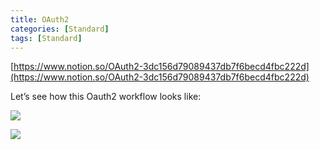 ```yaml
---
title: OAuth2
categories: [Standard]
tags: [Standard]
---
```


[https://www.notion.so/OAuth2-3dc156d79089437db7f6becd4fbc222d](https://www.notion.so/OAuth2-3dc156d79089437db7f6becd4fbc222d)


Let’s see how this Oauth2 workflow looks like:


![](https://prod-files-secure.s3.us-west-2.amazonaws.com/9960fb2a-b75e-4bea-a8f9-b00925db1215/3bce41e0-99e8-4ebd-9701-e2bc9cbb79a2/Untitled.png?X-Amz-Algorithm=AWS4-HMAC-SHA256&X-Amz-Content-Sha256=UNSIGNED-PAYLOAD&X-Amz-Credential=ASIAZI2LB466TTLZT2VW%2F20251016%2Fus-west-2%2Fs3%2Faws4_request&X-Amz-Date=20251016T202458Z&X-Amz-Expires=3600&X-Amz-Security-Token=IQoJb3JpZ2luX2VjEOz%2F%2F%2F%2F%2F%2F%2F%2F%2F%2FwEaCXVzLXdlc3QtMiJIMEYCIQC1ZLbbBNEkMZ%2FGh8eeP8JfuHWC30w0isc5zmyJeXWuegIhAKIgnAOF%2FpMGPUGe86MdlA7lV4yd6UBycZkbDzYxll6UKogECJX%2F%2F%2F%2F%2F%2F%2F%2F%2F%2FwEQABoMNjM3NDIzMTgzODA1IgyhFxr91rv5AY85xHYq3AOIi61Y0zaX2G%2Btsxn0h1hcslRqz5305rrHUYlJKe3NeK%2BVuC46J3zHOzVRXNcTGwWQZYDUs8yga0tyQ%2FcgBqsQ4Lh8MIeeVoEewPb0nPCQhyi9OHyVGqdSwcsConKTM6FB3OJ0l5haGG3DCJZS25FyML7ke3%2B1ZAcmUpD%2FRHHLRqZjHSo3Pj4612AtHtZqq8jwKhJHITjTNcF7hbrod3I%2BR8ZVgiVHgpJBXtO%2B9deec5YPl3S1Nr2u3cbuoobGpQ5d4KnNrkSIjRsvU%2Bvhjks06olvNzGhtyj0kpa6nNqiuGqIxUnFs3JpoU5mkuECSfuJRUBrf0SlubZ8VGQwWT9NNDtbvKBEJVU85ycziN%2Ff%2Faa5MwY4bIwQPlibBMxSKEoN0zUYPAHzU%2BSGEL%2F3JXYSYFLfxKsRmvlCOu3b9Wrgw%2FZfdFvFx7CLIevWRsSsR0v8gl1V0qynA51pMA7E5Tn4SEAMVyYFBdWiqCzIDacmsx0V0CLB4UyLuHr0Dk2NtLs0%2FRHi24C28Ar4GrREHZ34QFuJ80z8jGsLbxlhXUY%2FiEfvyKrlVKhQrqc9uGhRAp5BurJnrCchVylLyShmFg%2F6E3WszxtsZczOlXEHz8x2AcYQFa%2B6j6qy69wg4jDmjcXHBjqkAUxr4n7JbF%2FjaAg4%2FmamNJZC2oCsg29TPpubGRwGHQKfBdQGe3ZcDXDCFBvVNy5ma6QJfAD%2F%2FnxIC5mfSbNd8xn3wBwdKfD1XaXBme7kF5DwMIUdKdWSJ2lDT6%2B7a2yJdQt4gTmSwB1nsr5NlvH1o%2BGmikYPqw4%2BUjziSOUSk0EOkt3XWPyju67TLlCfuHexpz4tE6cXGTHLfU1tOfqHX%2F%2BpTFz2&X-Amz-Signature=9ad4fc813361c6a93fe8188a97e1ee99254586fd8980e1cc6391bbd7186797f4&X-Amz-SignedHeaders=host&x-amz-checksum-mode=ENABLED&x-id=GetObject)


![](https://prod-files-secure.s3.us-west-2.amazonaws.com/9960fb2a-b75e-4bea-a8f9-b00925db1215/27d32b66-de43-41de-80f7-7edb81d1190f/Untitled.png?X-Amz-Algorithm=AWS4-HMAC-SHA256&X-Amz-Content-Sha256=UNSIGNED-PAYLOAD&X-Amz-Credential=ASIAZI2LB466TTLZT2VW%2F20251016%2Fus-west-2%2Fs3%2Faws4_request&X-Amz-Date=20251016T202458Z&X-Amz-Expires=3600&X-Amz-Security-Token=IQoJb3JpZ2luX2VjEOz%2F%2F%2F%2F%2F%2F%2F%2F%2F%2FwEaCXVzLXdlc3QtMiJIMEYCIQC1ZLbbBNEkMZ%2FGh8eeP8JfuHWC30w0isc5zmyJeXWuegIhAKIgnAOF%2FpMGPUGe86MdlA7lV4yd6UBycZkbDzYxll6UKogECJX%2F%2F%2F%2F%2F%2F%2F%2F%2F%2FwEQABoMNjM3NDIzMTgzODA1IgyhFxr91rv5AY85xHYq3AOIi61Y0zaX2G%2Btsxn0h1hcslRqz5305rrHUYlJKe3NeK%2BVuC46J3zHOzVRXNcTGwWQZYDUs8yga0tyQ%2FcgBqsQ4Lh8MIeeVoEewPb0nPCQhyi9OHyVGqdSwcsConKTM6FB3OJ0l5haGG3DCJZS25FyML7ke3%2B1ZAcmUpD%2FRHHLRqZjHSo3Pj4612AtHtZqq8jwKhJHITjTNcF7hbrod3I%2BR8ZVgiVHgpJBXtO%2B9deec5YPl3S1Nr2u3cbuoobGpQ5d4KnNrkSIjRsvU%2Bvhjks06olvNzGhtyj0kpa6nNqiuGqIxUnFs3JpoU5mkuECSfuJRUBrf0SlubZ8VGQwWT9NNDtbvKBEJVU85ycziN%2Ff%2Faa5MwY4bIwQPlibBMxSKEoN0zUYPAHzU%2BSGEL%2F3JXYSYFLfxKsRmvlCOu3b9Wrgw%2FZfdFvFx7CLIevWRsSsR0v8gl1V0qynA51pMA7E5Tn4SEAMVyYFBdWiqCzIDacmsx0V0CLB4UyLuHr0Dk2NtLs0%2FRHi24C28Ar4GrREHZ34QFuJ80z8jGsLbxlhXUY%2FiEfvyKrlVKhQrqc9uGhRAp5BurJnrCchVylLyShmFg%2F6E3WszxtsZczOlXEHz8x2AcYQFa%2B6j6qy69wg4jDmjcXHBjqkAUxr4n7JbF%2FjaAg4%2FmamNJZC2oCsg29TPpubGRwGHQKfBdQGe3ZcDXDCFBvVNy5ma6QJfAD%2F%2FnxIC5mfSbNd8xn3wBwdKfD1XaXBme7kF5DwMIUdKdWSJ2lDT6%2B7a2yJdQt4gTmSwB1nsr5NlvH1o%2BGmikYPqw4%2BUjziSOUSk0EOkt3XWPyju67TLlCfuHexpz4tE6cXGTHLfU1tOfqHX%2F%2BpTFz2&X-Amz-Signature=ea22b21c5bec28ef82bc3bfee4ae30aacc5f0155e61fa706732791357a5be74e&X-Amz-SignedHeaders=host&x-amz-checksum-mode=ENABLED&x-id=GetObject)

